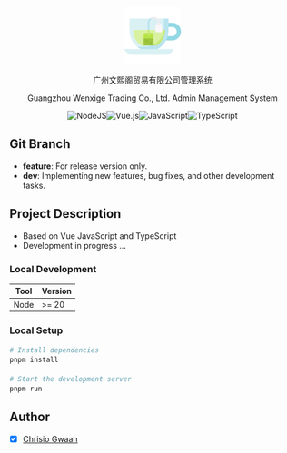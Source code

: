 <div align="center">
  <img width="100" src="src/assets/readme/green-tea.png" alt="Spotube Logo">

<p>广州文熙阁贸易有限公司管理系统</p>
<p>Guangzhou Wenxige Trading Co., Ltd. Admin Management System</p>

![NodeJS](https://img.shields.io/badge/node.js-6DA55F?style=for-the-badge&logo=node.js&logoColor=white)![Vue.js](https://img.shields.io/badge/vuejs-%2335495e.svg?style=for-the-badge&logo=vuedotjs&logoColor=%234FC08D)![JavaScript](https://img.shields.io/badge/javascript-%23323330.svg?style=for-the-badge&logo=javascript&logoColor=%23F7DF1E)![TypeScript](https://img.shields.io/badge/typescript-%23007ACC.svg?style=for-the-badge&logo=typescript&logoColor=white)

</div>

## Git Branch

- **feature**: For release version only.
- **dev**: Implementing new features, bug fixes, and other development tasks.

## Project Description

- Based on Vue JavaScript and TypeScript
- Development in progress ...

### Local Development

| Tool  | Version  |
|-------|----------|
| Node  | >= 20    |

### Local Setup

```sh
# Install dependencies
pnpm install

# Start the development server
pnpm run
```

## Author

- [x] [Chrisio Gwaan](https://github.com/ChrisioGwaan)